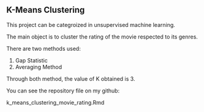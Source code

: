 ## K-Means Clustering 

This project can be categroized in unsupervised machine learning.

The main object is to cluster the rating of the movie respected to its genres.

There are two methods used:
1. Gap Statistic 
2. Averaging Method

Through both method, the value of K obtained is 3.

You can see the repository file on my github: 

k_means_clustering_movie_rating.Rmd
